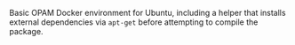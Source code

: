 Basic OPAM Docker environment for Ubuntu, including a helper that installs
external dependencies via `apt-get` before attempting to compile the package.

